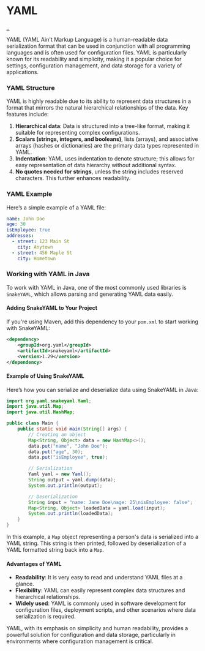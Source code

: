 # YAML

[..](./README.md)

YAML (YAML Ain't Markup Language) is a human-readable data serialization format that can be used in conjunction with all programming languages and is often used for configuration files. YAML is particularly known for its readability and simplicity, making it a popular choice for settings, configuration management, and data storage for a variety of applications.

### YAML Structure
YAML is highly readable due to its ability to represent data structures in a format that mirrors the natural hierarchical relationships of the data. Key features include:
1. **Hierarchical data**: Data is structured into a tree-like format, making it suitable for representing complex configurations.
2. **Scalars (strings, integers, and booleans)**, lists (arrays), and associative arrays (hashes or dictionaries) are the primary data types represented in YAML.
3. **Indentation**: YAML uses indentation to denote structure; this allows for easy representation of data hierarchy without additional syntax.
4. **No quotes needed for strings**, unless the string includes reserved characters. This further enhances readability.

### YAML Example
Here’s a simple example of a YAML file:

```yaml
name: John Doe
age: 30
isEmployee: true
addresses:
  - street: 123 Main St
    city: Anytown
  - street: 456 Maple St
    city: Hometown
```

### Working with YAML in Java
To work with YAML in Java, one of the most commonly used libraries is `SnakeYAML`, which allows parsing and generating YAML data easily.

#### Adding SnakeYAML to Your Project
If you're using Maven, add this dependency to your `pom.xml` to start working with SnakeYAML:

```xml
<dependency>
    <groupId>org.yaml</groupId>
    <artifactId>snakeyaml</artifactId>
    <version>1.29</version>
</dependency>
```

#### Example of Using SnakeYAML
Here’s how you can serialize and deserialize data using SnakeYAML in Java:

```java
import org.yaml.snakeyaml.Yaml;
import java.util.Map;
import java.util.HashMap;

public class Main {
    public static void main(String[] args) {
        // Creating an object
        Map<String, Object> data = new HashMap<>();
        data.put("name", "John Doe");
        data.put("age", 30);
        data.put("isEmployee", true);

        // Serialization
        Yaml yaml = new Yaml();
        String output = yaml.dump(data);
        System.out.println(output);

        // Deserialization
        String input = "name: Jane Doe\nage: 25\nisEmployee: false";
        Map<String, Object> loadedData = yaml.load(input);
        System.out.println(loadedData);
    }
}
```

In this example, a `Map` object representing a person's data is serialized into a YAML string. This string is then printed, followed by deserialization of a YAML formatted string back into a `Map`.

#### Advantages of YAML
- **Readability**: It is very easy to read and understand YAML files at a glance.
- **Flexibility**: YAML can easily represent complex data structures and hierarchical relationships.
- **Widely used**: YAML is commonly used in software development for configuration files, deployment scripts, and other scenarios where data serialization is required.

YAML, with its emphasis on simplicity and human readability, provides a powerful solution for configuration and data storage, particularly in environments where configuration management is critical.
